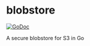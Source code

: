 # blobstore
[![GoDoc](https://godoc.org/github.com/beardedfoo/blobstore?status.svg)](https://godoc.org/github.com/beardedfoo/blobstore)

A secure blobstore for S3 in Go
